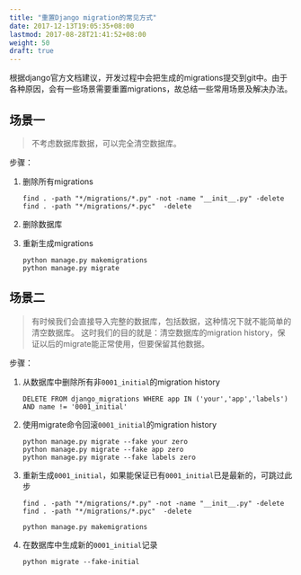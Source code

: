 ```yaml
---
title: "重置Django migration的常见方式"
date: 2017-12-13T19:05:35+08:00
lastmod: 2017-08-28T21:41:52+08:00
weight: 50
draft: true
---
```


根据django官方文档建议，开发过程中会把生成的migrations提交到git中。由于各种原因，会有一些场景需要重置migrations，故总结一些常用场景及解决办法。

## 场景一

> 不考虑数据库数据，可以完全清空数据库。

步骤：

1. 删除所有migrations

   ```shell
   find . -path "*/migrations/*.py" -not -name "__init__.py" -delete
   find . -path "*/migrations/*.pyc"  -delete
   ```

2. 删除数据库

3. 重新生成migrations

   ```shell
   python manage.py makemigrations
   python manage.py migrate
   ```



## 场景二

> 有时候我们会直接导入完整的数据库，包括数据，这种情况下就不能简单的清空数据库。
> 这时我们的目的就是：清空数据库的migration history，保证以后的migrate能正常使用，但要保留其他数据。

步骤：

1. 从数据库中删除所有非`0001_initial`的migration history

   ```mysql
   DELETE FROM django_migrations WHERE app IN ('your','app','labels') AND name != '0001_initial'
   ```

2. 使用migrate命令回滚`0001_initial`的migration history

   ```shell
   python manage.py migrate --fake your zero
   python manage.py migrate --fake app zero
   python manage.py migrate --fake labels zero
   ```

3. 重新生成`0001_initial`，如果能保证已有`0001_initial`已是最新的，可跳过此步

   ```shell
   find . -path "*/migrations/*.py" -not -name "__init__.py" -delete
   find . -path "*/migrations/*.pyc"  -delete

   python manage.py makemigrations
   ```

4. 在数据库中生成新的`0001_initial`记录

   ```shell
   python migrate --fake-initial
   ```

   ​
